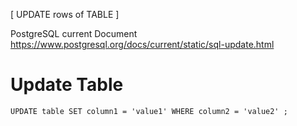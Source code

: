 [ UPDATE rows of TABLE ]

PostgreSQL current Document https://www.postgresql.org/docs/current/static/sql-update.html

# Update Table
```{sql}
UPDATE table SET column1 = 'value1' WHERE column2 = 'value2' ;
```

